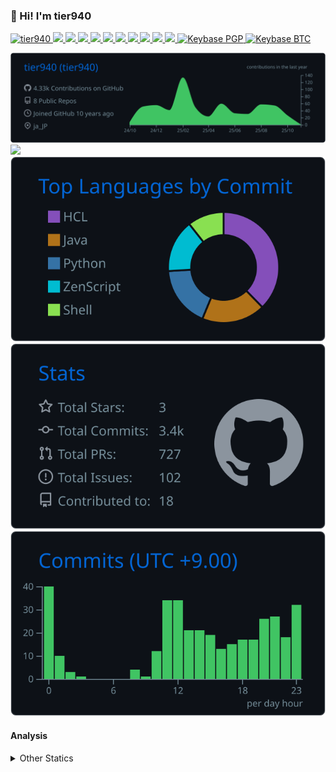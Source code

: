 ### 👋 Hi! I'm tier940

<p align="left"> 
  <a href="https://github.com/tier940/tier940/">
    <img src="https://komarev.com/ghpvc/?username=tier940" alt="tier940" />
  </a>
  <a href="http://twitter.com/tier940">
    <img height="20" src="https://img.shields.io/twitter/follow/tier940?label=Twitter&logo=twitter&style=flat" />
  </a>
  <a href="https://github.com/tier940">
    <img height="20" src="https://img.shields.io/github/followers/tier940?label=follow&logo=github&style=flat" />
  </a>
  <a href="https://www.reddit.com/user/tier940">
    <img height="20" src="https://img.shields.io/reddit/user-karma/combined/tier940?label=Reddit&logo=reddit&style=flat" />
  </a>
  <a href="https://stackoverflow.com/users/17317833/tier940">
    <img height="20" src="https://img.shields.io/stackexchange/stackoverflow/r/17317833?label=StackOverflow&logo=stack-overflow&style=flat" />
  </a>
  <a href="https://zenn.dev/tier940">
    <img height="20" src="https://zenn.badge.nikaera.com/s/tier940/likes" />
  </a>
  <a href="https://zenn.dev/tier940">
    <img height="20" src="https://zenn.badge.nikaera.com/s/tier940/followers" />
  </a>
  <a href="https://zenn.dev/tier940">
    <img height="20" src="https://zenn.badge.nikaera.com/s/tier940/articles" />
  </a>
  <a href="http://qiita.com/tier940">
    <img height="20" src="https://qiita-badge.apiapi.app/s/tier940/posts.svg" />
  </a>
  <a href="http://qiita.com/tier940">
    <img height="20" src="https://qiita-badge.apiapi.app/s/tier940/contributions.svg" />
  </a>
  <a href="https://github.com/tier940/tier940/">
    <img height="20" src="https://github.com/tier940/tier940/actions/workflows/main.yml/badge.svg" />
  </a>
  <a href="https://keybase.io/tier940">
    <img alt="Keybase PGP" src="https://img.shields.io/keybase/pgp/tier940">
  </a>
  <a href="https://keybase.io/tier940">
    <img alt="Keybase BTC" src="https://img.shields.io/keybase/btc/tier940">
  </a>
</p>

[![](https://raw.githubusercontent.com/tier940/tier940/main/profile-summary-card-output/github_dark/0-profile-details.svg)](https://github.com/vn7n24fzkq/github-profile-summary-cards)
[![](https://raw.githubusercontent.com/tier940/tier940/main/profile-summary-card-output/github_dark/1-repos-per-language.svg)](https://github.com/vn7n24fzkq/github-profile-summary-cards) [![](https://raw.githubusercontent.com/tier940/tier940/main/profile-summary-card-output/github_dark/2-most-commit-language.svg)](https://github.com/vn7n24fzkq/github-profile-summary-cards)
[![](https://raw.githubusercontent.com/tier940/tier940/main/profile-summary-card-output/github_dark/3-stats.svg)](https://github.com/vn7n24fzkq/github-profile-summary-cards) [![](https://raw.githubusercontent.com/tier940/tier940/main/profile-summary-card-output/github_dark/4-productive-time.svg)](https://github.com/vn7n24fzkq/github-profile-summary-cards)


#### Analysis
<!-- <img height="150" src="https://github.com/tier940/tier940/blob/master/images/stat.svg" alt="Alternative Text"/> -->

<details>
  <summary>Other Statics</summary>
  <!--START_SECTION:waka-->
![Code Time](http://img.shields.io/badge/Code%20Time-2%2C739%20hrs%2047%20mins-blue)

**🐱 My GitHub Data** 

> 📦 16.4 kB Used in GitHub's Storage 
 > 
> 💼 Opted to Hire
 > 
> 📜 11 Public Repositories 
 > 
> 🔑 1 Private Repositories 
 > 
**I'm an Early 🐤** 

```text
🌞 Morning                978 commits         ████░░░░░░░░░░░░░░░░░░░░░   14.35 % 
🌆 Daytime                2667 commits        ██████████░░░░░░░░░░░░░░░   39.13 % 
🌃 Evening                2514 commits        █████████░░░░░░░░░░░░░░░░   36.89 % 
🌙 Night                  656 commits         ██░░░░░░░░░░░░░░░░░░░░░░░   09.63 % 
```
📅 **I'm Most Productive on Saturday** 

```text
Monday                   744 commits         ███░░░░░░░░░░░░░░░░░░░░░░   10.92 % 
Tuesday                  1243 commits        █████░░░░░░░░░░░░░░░░░░░░   18.24 % 
Wednesday                747 commits         ███░░░░░░░░░░░░░░░░░░░░░░   10.96 % 
Thursday                 849 commits         ███░░░░░░░░░░░░░░░░░░░░░░   12.46 % 
Friday                   824 commits         ███░░░░░░░░░░░░░░░░░░░░░░   12.09 % 
Saturday                 1448 commits        █████░░░░░░░░░░░░░░░░░░░░   21.25 % 
Sunday                   960 commits         ████░░░░░░░░░░░░░░░░░░░░░   14.09 % 
```


📊 **This Week I Spent My Time On** 

```text
🕑︎ Time Zone: Asia/Tokyo

💬 Programming Languages: 
Java                     6 hrs 43 mins       █████████░░░░░░░░░░░░░░░░   34.05 % 
INI                      4 hrs 20 mins       █████░░░░░░░░░░░░░░░░░░░░   21.95 % 
JSON                     3 hrs 41 mins       █████░░░░░░░░░░░░░░░░░░░░   18.73 % 
YAML                     1 hr 39 mins        ██░░░░░░░░░░░░░░░░░░░░░░░   08.42 % 
Groovy                   1 hr 27 mins        ██░░░░░░░░░░░░░░░░░░░░░░░   07.35 % 

🔥 Editors: 
VS Code                  13 hrs 12 mins      █████████████████░░░░░░░░   66.86 % 
IntelliJ                 6 hrs 32 mins       ████████░░░░░░░░░░░░░░░░░   33.14 % 

💻 Operating System: 
Windows                  19 hrs 44 mins      █████████████████████████   100.00 % 
```

**I Mostly Code in Java** 

```text
Java                     10 repos            ██████████░░░░░░░░░░░░░░░   40.00 % 
ZenScript                3 repos             ███░░░░░░░░░░░░░░░░░░░░░░   12.00 % 
HCL                      2 repos             ██░░░░░░░░░░░░░░░░░░░░░░░   08.00 % 
HTML                     2 repos             ██░░░░░░░░░░░░░░░░░░░░░░░   08.00 % 
Dockerfile               1 repo              █░░░░░░░░░░░░░░░░░░░░░░░░   04.00 % 
```



**Timeline**

![Lines of Code chart](https://raw.githubusercontent.com/tier940/tier940/main/assets/bar_graph.png)


 Last Updated on 13/09/2023 01:14:27 UTC
<!--END_SECTION:waka-->
</details>
